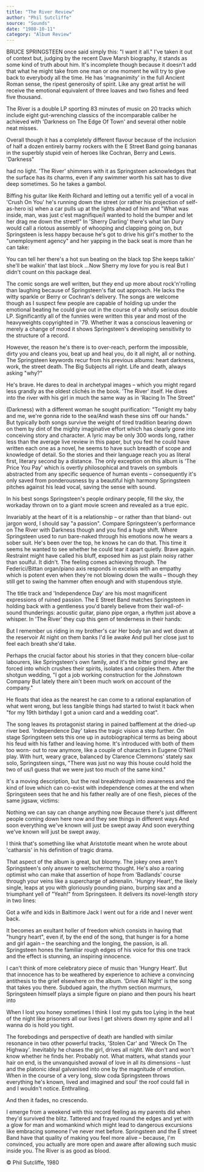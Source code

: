```yaml
---
title: "The River Review"
author: "Phil Sutcliffe"
source: "Sounds"
date: "1980-10-11"
category: "Album Review"
---
```


BRUCE SPRINGSTEEN once said simply this: "I want it all." I've taken it out of context but, judging by the recent Dave Marsh biography, it stands as some kind of truth about him. It's incomplete though because it doesn't add that what he might take from one man or one moment he will try to give back to everybody all the time. He has 'magnanimity' in the full Ancient Roman sense, the ripest generosity of spirit. Like any great artist he will receive the emotional equivalent of three loaves and two fishes and feed five thousand.

The River is a double LP sporting 83 minutes of music on 20 tracks which include eight gut-wrenching classics of the incomparable caliber he achieved with 'Darkness on The Edge Of Town' and several other noble neat misses.

Overall though it has a completely different flavour because of the inclusion of half a dozen entirely barmy rockers with the E Street Band going bananas in the superbly stupid vein of heroes like Cochran, Berry and Lewis. 'Darkness"

had no light. 'The River' shimmers with it as Springsteen acknowledges that the surface has its charms, even if any swimmer worth his salt has to dive deep sometimes. So he takes a gambol.

Biffing his guitar like Keith Richard and letting out a terrific yell of a vocal in 'Crush On You' he's running down the street (or rather his projection of self-as-hero is) when a car pulls up at the lights ahead of him and "What was inside, man, was just c'est magnifique/I wanted to hold the bumper and let her drag me down the street!" In 'Sherry Darling' there's what Ian Dury would call a riotous assembly of whooping and clapping going on, but Springsteen is less happy because he's got to drive his girl's mother to the "unemployment agency" and her yapping in the back seat is more than he can take:

You can tell her there's a hot sun beating on the black top She keeps talkin' she'll be walkin' that last block ...Now Sherry my love for you is real But I didn't count on this package deal.

The comic songs are well written, but they end up more about rock'n'rolling than laughing because of Springsteen's flat out approach. He lacks the witty sparkle or Berry or Cochran's delivery. The songs are welcome though as I suspect few people are capable of holding up under the emotional beating he could give out in the course of a wholly serious double LP. Significantly all of the funnies were written this year and most of the heavyweights copyrighted in '79. Whether it was a conscious leavening or merely a change of mood it shows Springsteen's developing sensitivity to the structure of a record.

However, the reason he's there is to over-reach, perform the impossible, dirty you and cleans you, beat up and heal you, do it all night, all or nothing. The Springsteen keywords recur from his previous albums: heart darkness, work, the street death. The Big Subjects all right. Life and death, always asking "why?"

He's brave. He dares to deal in archetypal images – which you might regard less grandly as the oldest clichés in the book. 'The River' itself. He dives into the river with his girl in much the same way as in 'Racing In The Street"

(Darkness) with a different woman he sought purification: "Tonight my baby and me, we're gonna ride to the sea/And wash these sins off our hands." But typically both songs survive the weight of tired tradition bearing down on them by dint of the mighty imaginative effort which has clearly gone into conceiving story and character. A lyric may be only 300 words long, rather less than the average live review in this paper, but you feel he could have written each one as a novel, he seems to have such breadth of scope and knowledge of detail. So the stories and their language reach you as literal first, literary second by a distance. The only exception on this album is 'The Price You Pay' which is overtly philosophical and travels on symbols abstracted from any specific sequence of human events – consequently it's only saved from ponderousness by a beautiful high harmony Springsteen pitches against his lead vocal, saving the sense with sound.

In his best songs Springsteen's people ordinary people, fill the sky, the workaday thrown on to a giant movie screen and revealed as a true epic.

Invariably at the heart of it is a relationship – or rather than that bland- out jargon word, I should say "a passion". Compare Springsteen's performance on The River with Darkness though and you find a huge shift. Where Springsteen used to run bare-naked through his emotions now he wears a sober suit. He's been over the top, he knows he can do that. This time it seems he wanted to see whether he could tear it apart quietly. Brave again. Restraint might have called his bluff, exposed him as just plain noisy rather than soulful. It didn't. The feeling comes achieving through. The Federici/Bittan organ/piano axis responds in excelsis with an empathy which is potent even when they're not blowing down the walls – though they still get to swing the hammer often enough and with stupendous style.

The title track and 'Independence Day' are his most magnificent expressions of ruined passion. The E Street Band matches Springsteen in holding back with a gentleness you'd barely believe from their wall-of-sound thunderings: acoustic guitar, piano pipe organ, a rhythm just above a whisper. In 'The River' they cup this gem of tenderness in their hands:

But I remember us riding in my brother's car Her body tan and wet down at the reservoir At night on them banks I'd lie awake And pull her close just to feel each breath she'd take.

Perhaps the crucial factor about his stories in that they concern blue-collar labourers, like Springsteen's own family, and it's the bitter grind they are forced into which crushes their spirits, isolates and cripples them. After the shotgun wedding, "I got a job working construction for the Johnstown Company But lately there ain't been much work on account of the company."

He floats that idea as the nearest he can come to a rational explanation of what went wrong, but less tangible things had started to twist it back when "for my 19th birthday I got a union card and a wedding coat".

The song leaves its protagonist staring in pained bafflement at the dried-up river bed. 'Independence Day' takes the tragic vision a step further. On stage Springsteen sets this one up in autobiographical terms as being about his feud with his father and leaving home. It's introduced with both of them too worn- out to row anymore, like a couple of characters in Eugene O'Neill play. With hurt, weary grace, balanced by Clarence Clemmons' stately sax solo, Springsteen sings, "There was just no way this house could hold the two of us/I guess that we were just too much of the same kind."

It's a moving description, but the real breakthrough into awareness and the kind of love which can co-exist with independence comes at the end when Springsteen sees that he and his father really are of one flesh, pieces of the same jigsaw, victims:

Nothing we can say can change anything now Because there's just different people coming down here now and they see things in different ways And soon everything we've known will just be swept away And soon everything we've known will just be swept away.

I think that's something like what Aristototle meant when he wrote about 'catharsis' in his definition of tragic drama.

That aspect of the album is great, but bloomy. The jokey ones aren't Springsteen's only answer to weltschermz thought. He's also a roaring optimist who can make that assertion of hope from 'Badlands' course through your veins like a supercharge of adrenalin. 'Hungry Heart', the likely single, leaps at you with gloriously pounding piano, burping sax and a triumphant yell of "Yeah!" from Springsteen. It delivers its novel-length story in two lines:

Got a wife and kids in Baltimore Jack I went out for a ride and I never went back.

It becomes an exultant holler of freedom which consists in having that "hungry heart", even if, by the end of the song, that hunger is for a home and girl again – the searching and the longing, the passion, is all. Springsteen hones the familiar rough edges of his voice for this one track and the effect is stunning, an inspiring innocence.

I can't think of more celebratory piece of music than 'Hungry Heart'. But that innocence has to be weathered by experience to achieve a convincing antithesis to the grief elsewhere on the album. 'Drive All Night' is the song that takes you there. Subdued again, the rhythm section murmurs, Springsteen himself plays a simple figure on piano and then pours his heart into

When I lost you honey sometimes I think I lost my guts too Lying in the heat of the night like prisoners all our lives I get shivers down my spine and all I wanna do is hold you tight.

The forebodings and perspective of death are handled with similar resonance in two other powerful tracks, 'Stolen Car' and 'Wreck On The Highway'. Inevitably he chases the girl, drives all night. We don't and won't know whether he finds her. Probably not. What matters, what stands your hair on end, is the unvanquished avowal of love in all its dimensions – lust and the platonic ideal galvanised into one by the magnitude of emotion. When in the course of a very long, slow coda Springsteen throws everything he's known, lived and imagined and soul' the roof could fall in and I wouldn't notice. Enthralling.

And then it fades, no crescendo.

I emerge from a weekend with this record feeling as my parents did when they'd survived the blitz. Tattered and frayed round the edges and yet with a glow for man and womankind which might lead to dangerous excursions like embracing someone I've never met before. Springsteen and the E street Band have that quality of making you feel more alive – because, I'm convinced, you actually are more open and aware after allowing such music inside you. The River is as good as blood.

© Phil Sutcliffe, 1980
